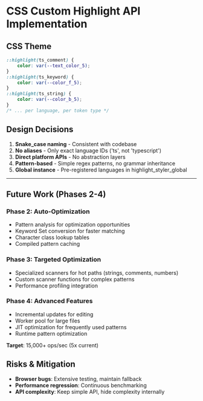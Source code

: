 # CSS Custom Highlight API Implementation

## CSS Theme

```css
::highlight(ts_comment) {
	color: var(--text_color_5);
}
::highlight(ts_keyword) {
	color: var(--color_f_5);
}
::highlight(ts_string) {
	color: var(--color_b_5);
}
/* ... per language, per token type */
```

## Design Decisions

1. **Snake_case naming** - Consistent with codebase
2. **No aliases** - Only exact language IDs ('ts', not 'typescript')
3. **Direct platform APIs** - No abstraction layers
4. **Pattern-based** - Simple regex patterns, no grammar inheritance
5. **Global instance** - Pre-registered languages in highlight_styler_global

---

## Future Work (Phases 2-4)

### Phase 2: Auto-Optimization

- Pattern analysis for optimization opportunities
- Keyword Set conversion for faster matching
- Character class lookup tables
- Compiled pattern caching

### Phase 3: Targeted Optimization

- Specialized scanners for hot paths (strings, comments, numbers)
- Custom scanner functions for complex patterns
- Performance profiling integration

### Phase 4: Advanced Features

- Incremental updates for editing
- Worker pool for large files
- JIT optimization for frequently used patterns
- Runtime pattern optimization

**Target**: 15,000+ ops/sec (5x current)

## Risks & Mitigation

- **Browser bugs**: Extensive testing, maintain fallback
- **Performance regression**: Continuous benchmarking
- **API complexity**: Keep simple API, hide complexity internally

